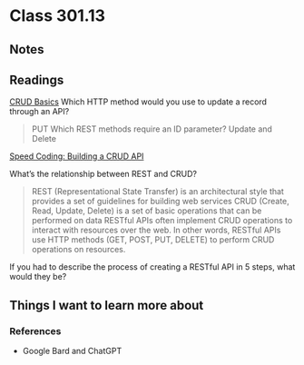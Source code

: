 # Class 301.13

## Notes

## Readings

[CRUD Basics]()
Which HTTP method would you use to update a record through an API?
> PUT
Which REST methods require an ID parameter?
> Update and Delete

[Speed Coding: Building a CRUD API](https://www.youtube.com/watch?v=EzNcBhSv1Wo)

What’s the relationship between REST and CRUD?
> REST (Representational State Transfer) is an architectural style that provides a set of guidelines for building web services
> CRUD (Create, Read, Update, Delete) is a set of basic operations that can be performed on data
> RESTful APIs often implement CRUD operations to interact with resources over the web. In other words, RESTful APIs use HTTP methods (GET, POST, PUT, DELETE) to perform CRUD operations on resources.



If you had to describe the process of creating a RESTful API in 5 steps, what would they be?

## Things I want to learn more about

### References
- Google Bard and ChatGPT

